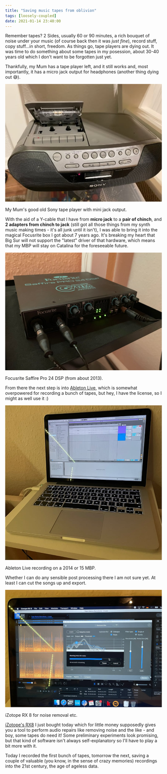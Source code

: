 ```yaml
---
title: "Saving music tapes from oblivion"
tags: [loosely-coupled]
date: 2021-01-14 23:40:00
---
```


Remember tapes? 2 Sides, usually 60 or 90 minutes, a rich bouquet of noise under your music (of course back then it was _just fine_), record stuff, copy stuff...in short, freedom. As things go, tape players are dying out. It was time to do something about some tapes in my posession, about 30-40 years old which I don't want to be forgotten just yet.

Thankfully, my Mum has a tape player left, and it still works and, most importantly, it has a micro jack output for headphones (another thing dying out 😅).

![My Mum's trusty Sony tape player](/assets/tpe-1.jpg)
<figcaption>My Mum's good old Sony tape player with mini jack output.</figcaption>

With the aid of a Y-cable that I have from **micro jack** to a **pair of chinch**, and **2 adapters from chinch to jack** (still got all those things from my synth music making times - it's all junk until it isn't), I was able to bring it into the magical Focusrite box I got about 7 years ago. It's breaking my heart that Big Sur will not support the "latest" driver of that hardware, which means that my MBP will stay on Catalina for the foreseeable future.

![The Saffire Soundbox from 2013](/assets/tpe-2.jpg)
<figcaption>Focusrite Saffire Pro 24 DSP (from about 2013).</figcaption>

From there the next step is into [Ableton Live][ableton], which is somewhat overpowered for recording a bunch of tapes, but hey, I have the license, so I might as well use it :)

![Ableton Live as the Recorder](/assets/tpe-3.jpg)
<figcaption>Ableton Live recording on a 2014 or 15 MBP.</figcaption>

Whether I can do any sensible post processing there I am not sure yet. At least I can cut the songs up and export.

![izotope](/assets/tpe-4.jpg)
<figcaption>iZotope RX 8 for noise removal etc.</figcaption>

[iZotope's RX8][izotope] I just bought today which for little money supposedly gives you a tool to perform audio repairs like removing noise and the like - and boy, some tapes do need it! Some preliminary experiments look promising, but that kind of software isn't always self-explanatory so I'll have to play a bit more with it.

Today I recorded the first bunch of tapes, tomorrow the next, saving a couple of valuable (you know, in the sense of crazy memories) recordings into the 21st century, the age of ageless data. 

[ableton]: https://www.ableton.com/en/live/
[izotope]: www.izotope.com/en/products/rx.htm
